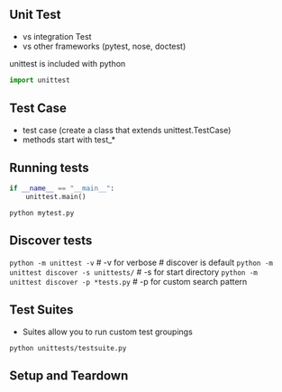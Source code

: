 Unit Test
---------

- vs integration Test
- vs other frameworks (pytest, nose, doctest)

unittest is included with python

```python
import unittest
```

Test Case
---------

- test case (create a class that extends unittest.TestCase)
- methods start with test_*

Running tests
-------------

```python
if __name__ == "__main__":
	unittest.main()
```

`python mytest.py`

Discover tests
--------------

`python -m unittest -v` # -v for verbose # discover is default
`python -m unittest discover -s unittests/` # -s for start directory
`python -m unittest discover -p *tests.py` # -p for custom search pattern

Test Suites
-----------

- Suites allow you to run custom test groupings

`python unittests/testsuite.py`

Setup and Teardown
------------------




